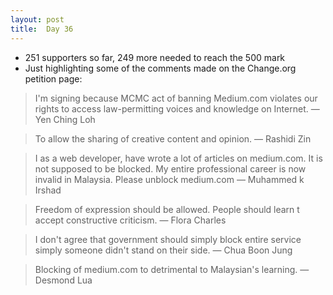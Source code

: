 ```yaml
---
layout: post
title:  Day 36
---
```

	
- 251 supporters so far, 249 more needed to reach the 500 mark
- Just highlighting some of the comments made on the Change.org petition page:

> I'm signing because MCMC act of banning Medium.com violates our rights to access law-permitting voices and knowledge on Internet. &mdash; Yen Ching Loh

> To allow the sharing of creative content and opinion. &mdash; Rashidi Zin

> I as a web developer, have wrote a lot of articles on medium.com. It is not supposed to be blocked. My entire professional career is now invalid in Malaysia. Please unblock medium.com &mdash; Muhammed k Irshad

> Freedom of expression should be allowed. People should learn t accept constructive criticism. &mdash; Flora Charles

> I don't agree that government should simply block entire service simply someone didn't stand on their side. &mdash; Chua Boon Jung

> Blocking of medium.com to detrimental to Malaysian's learning. &mdash; Desmond Lua